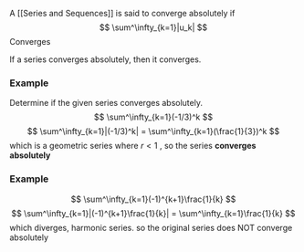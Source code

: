 A [[Series and Sequences]] is said to converge absolutely if
$$
\sum^\infty_{k=1}|u_k|
$$
Converges

If a series converges absolutely, then it converges.
### Example
Determine if the given series converges absolutely.
$$
\sum^\infty_{k=1}(-1/3)^k
$$
$$
\sum^\infty_{k=1}|(-1/3)^k| = \sum^\infty_{k=1}(\frac{1}{3})^k
$$
which is a geometric series where $r<1$ , so the series **converges absolutely**

### Example
$$
\sum^\infty_{k=1}(-1)^{k+1}\frac{1}{k}
$$
$$
\sum^\infty_{k=1}|(-1)^{k+1}\frac{1}{k}| = \sum^\infty_{k=1}\frac{1}{k}
$$
which diverges, harmonic series. so the original series does NOT converge absolutely
